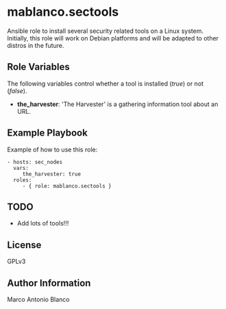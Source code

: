 mablanco.sectools
=

Ansible role to install several security related tools on a Linux system. Initially, this role will work on Debian platforms and will be adapted to other distros in the future.

Role Variables
-

The following variables control whether a tool is installed (*true*) or not (*false*). 

- **the_harvester**: 'The Harvester' is a gathering information tool about an URL.


Example Playbook
-

Example of how to use this role:

    - hosts: sec_nodes
      vars:
         the_harvester: true
      roles:
         - { role: mablanco.sectools }

TODO
-
- Add lots of tools!!!

License
-

GPLv3

Author Information
-

Marco Antonio Blanco
